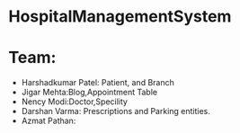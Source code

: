 # HospitalManagementSystem
# Team: 
- Harshadkumar Patel: Patient, and Branch
- Jigar Mehta:Blog,Appointment Table
- Nency Modi:Doctor,Specility
- Darshan Varma: Prescriptions and Parking entities.
- Azmat Pathan:

